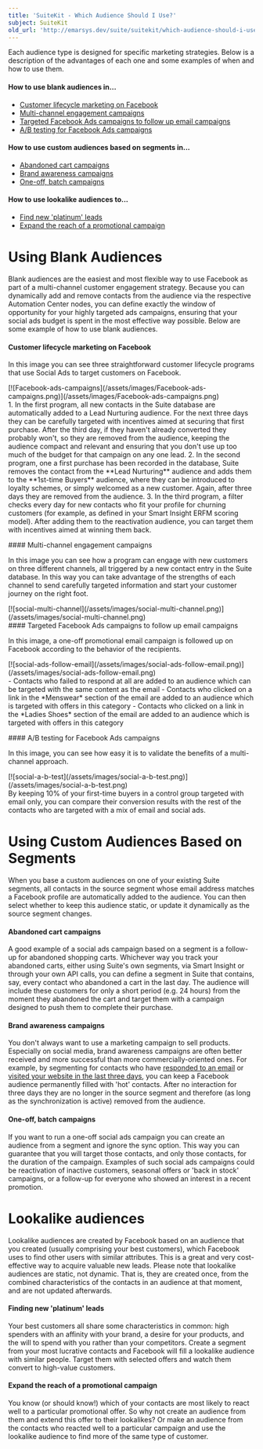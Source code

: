 ```yaml
---
title: 'SuiteKit - Which Audience Should I Use?'
subject: SuiteKit
old_url: 'http://emarsys.dev/suite/suitekit/which-audience-should-i-use/'
---
```


Each audience type is designed for specific marketing strategies. Below is a description of the advantages of each one and some examples of when and how to use them.

#### How to use blank audiences in...

- [Customer lifecycle marketing on Facebook](#clc)
- [Multi-channel engagement campaigns](#multi)
- [Targeted Facebook Ads campaigns to follow up email campaigns](#follow)
- [A/B testing for Facebook Ads campaigns](#a/b)

#### How to use custom audiences based on segments in...

- [Abandoned cart campaigns](#cart)
- [Brand awareness campaigns](#brand)
- [One-off, batch campaigns](#batch)

#### How to use lookalike audiences to...

- [Find new 'platinum' leads](#platinum)
- [Expand the reach of a promotional campaign](#promo)

Using Blank Audiences
=====================

 Blank audiences are the easiest and most flexible way to use Facebook as part of a multi-channel customer engagement strategy. Because you can dynamically add and remove contacts from the audience via the respective Automation Center nodes, you can define exactly the window of opportunity for your highly targeted ads campaigns, ensuring that your social ads budget is spent in the most effective way possible. Below are some example of how to use blank audiences.<a name="clc"></a>

#### Customer lifecycle marketing on Facebook

 In this image you can see three straightforward customer lifecycle programs that use Social Ads to target customers on Facebook.

<div class="row">[![Facebook-ads-campaigns](/assets/images/Facebook-ads-campaigns.png)](/assets/images/Facebook-ads-campaigns.png)</div>1. In the first program, all new contacts in the Suite database are automatically added to a Lead Nurturing audience. For the next three days they can be carefully targeted with incentives aimed at securing that first purchase. After the third day, if they haven't already converted they probably won't, so they are removed from the audience, keeping the audience compact and relevant and ensuring that you don't use up too much of the budget for that campaign on any one lead.
2. In the second program, one a first purchase has been recorded in the database, Suite removes the contact from the **Lead Nurturing** audience and adds them to the **1st-time Buyers** audience, where they can be introduced to loyalty schemes, or simply welcomed as a new customer. Again, after three days they are removed from the audience.
3. In the third program, a filter checks every day for new contacts who fit your profile for churning customers (for example, as defined in your Smart Insight ERFM scoring model). After adding them to the reactivation audience, you can target them with incentives aimed at winning them back.
 
<a name="multi"></a>#### Multi-channel engagement campaigns

 In this image you can see how a program can engage with new customers on three different channels, all triggered by a new contact entry in the Suite database. In this way you can take advantage of the strengths of each channel to send carefully targeted information and start your customer journey on the right foot.

<div class="row">[![social-multi-channel](/assets/images/social-multi-channel.png)](/assets/images/social-multi-channel.png)</div><a name="follow"></a>#### Targeted Facebook Ads campaigns to follow up email campaigns

 In this image, a one-off promotional email campaign is followed up on Facebook according to the behavior of the recipients.

<div class="row">[![social-ads-follow-email](/assets/images/social-ads-follow-email.png)](/assets/images/social-ads-follow-email.png)</div>- Contacts who failed to respond at all are added to an audience which can be targeted with the same content as the email
- Contacts who clicked on a link in the *Menswear* section of the email are added to an audience which is targeted with offers in this category
- Contacts who clicked on a link in the *Ladies Shoes* section of the email are added to an audience which is targeted with offers in this category
 
<a name="a/b"></a>#### A/B testing for Facebook Ads campaigns

 In this image, you can see how easy it is to validate the benefits of a multi-channel approach.

<div class="row">[![social-a-b-test](/assets/images/social-a-b-test.png)](/assets/images/social-a-b-test.png)</div> By keeping 10% of your first-time buyers in a control group targeted with email only, you can compare their conversion results with the rest of the contacts who are targeted with a mix of email and social ads.

Using Custom Audiences Based on Segments
========================================

 When you base a custom audiences on one of your existing Suite segments, all contacts in the source segment whose email address matches a Facebook profile are automatically added to the audience. You can then select whether to keep this audience static, or update it dynamically as the source segment changes.<a name="cart"></a>

#### Abandoned cart campaigns

 A good example of a social ads campaign based on a segment is a follow-up for abandoned shopping carts. Whichever way you track your abandoned carts, either using Suite's own segments, via Smart Insight or through your own API calls, you can define a segment in Suite that contains, say, every contact who abandoned a cart in the last day. The audience will include these customers for only a short period (e.g. 24 hours) from the moment they abandoned the cart and target them with a campaign designed to push them to complete their purchase.<a name="brand"></a>

#### Brand awareness campaigns

 You don't always want to use a marketing campaign to sell products. Especially on social media, brand awareness campaigns are often better received and more successful than more commercially-oriented ones. For example, by segmenting for contacts who have <span style="text-decoration: underline;">responded to an email</span> or <span style="text-decoration: underline;">visited your website in the last three days</span>, you can keep a Facebook audience permanently filled with 'hot' contacts. After no interaction for three days they are no longer in the source segment and therefore (as long as the synchronization is active) removed from the audience.<a name="batch"></a>

#### One-off, batch campaigns

 If you want to run a one-off social ads campaign you can create an audience from a segment and ignore the sync option. This way you can guarantee that you will target those contacts, and only those contacts, for the duration of the campaign. Examples of such social ads campaigns could be reactivation of inactive customers, seasonal offers or 'back in stock' campaigns, or a follow-up for everyone who showed an interest in a recent promotion.<a name="lookalike"></a>

Lookalike audiences
===================

 Lookalike audiences are created by Facebook based on an audience that you created (usually comprising your best customers), which Facebook uses to find other users with similar attributes. This is a great and very cost-effective way to acquire valuable new leads. Please note that lookalike audiences are static, not dynamic. That is, they are created once, from the combined characteristics of the contacts in an audience at that moment, and are not updated afterwards.<a name="platinum"></a>

#### Finding new 'platinum' leads

 Your best customers all share some characteristics in common: high spenders with an affinity with your brand, a desire for your products, and the will to spend with you rather than your competitors. Create a segment from your most lucrative contacts and Facebook will fill a lookalike audience with similar people. Target them with selected offers and watch them convert to high-value customers.<a name="promo"></a>

#### Expand the reach of a promotional campaign

 You know (or should know!) which of your contacts are most likely to react well to a particular promotional offer. So why not create an audience from them and extend this offer to their lookalikes? Or make an audience from the contacts who reacted well to a particular campaign and use the lookalike audience to find more of the same type of customer.